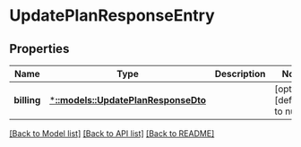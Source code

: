 # UpdatePlanResponseEntry

## Properties
Name | Type | Description | Notes
------------ | ------------- | ------------- | -------------
**billing** | [***::models::UpdatePlanResponseDto**](UpdatePlanResponseDto.md) |  | [optional] [default to null]

[[Back to Model list]](../README.md#documentation-for-models) [[Back to API list]](../README.md#documentation-for-api-endpoints) [[Back to README]](../README.md)


